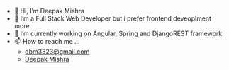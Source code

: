 - 👋 Hi, I’m Deepak Mishra
- 👀 I’m a Full Stack Web Developer but i prefer frontend deveoplment more
- 🌱 I’m currently working on Angular, Spring and DjangoREST framework
- 📫 How to reach me ...
  - dbm3323@gmail.com
  - <a href="https://www.linkedin.com/in/deepak-mishra32/">Deepak Mishra</a>

<!---
deepak-mishra32/deepak-mishra32 is a ✨ special ✨ repository because its `README.md` (this file) appears on your GitHub profile.
You can click the Preview link to take a look at your changes.
--->
